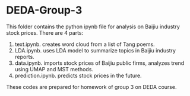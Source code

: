 # DEDA-Group-3
This folder contains the python ipynb file for analysis on Baijiu industry stock prices. There are 4 parts:
  1. text.ipynb. creates word cloud from a list of Tang poems.
  2. LDA.ipynb. uses LDA model to summarize topics in Baijiu industry reports.
  3. data.ipynb. imports stock prices of Baijiu public firms, analyzes trend using UMAP and MST methods.
  4. prediction.ipynb. predicts stock prices in the future.

These codes are prepared for homework of group 3 on DEDA course.  
